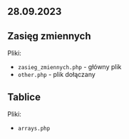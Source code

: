 ## 28.09.2023

## Zasięg zmiennych

Pliki:
- `zasieg_zmiennych.php` - główny plik
- `other.php` - plik dołączany

## Tablice

Pliki:
- `arrays.php`